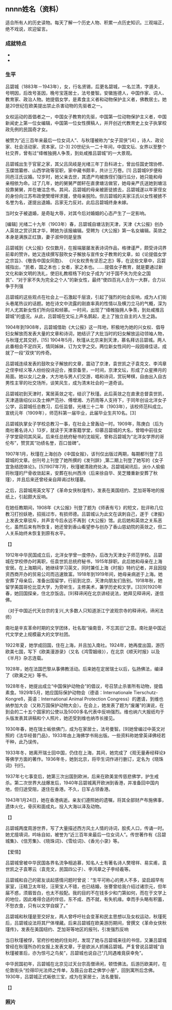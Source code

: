 ## nnnn姓名（资料）

适合所有人的历史读物。每天了解一个历史人物、积累一点历史知识。三观端正，绝不戏说，欢迎留言。  

### 成就特点

- ​
- ​


### 生平

吕碧城（1883年－1943年），女，行名贤锡，后更名碧城，一名兰清，字遁夫，号明因，后改号圣因，晚号宝莲居士，法号曼智。安徽旌德人，中国作家、词人、教育家、政治人物。她提倡女学，是素食主义者和动物保护主义者，佛教居士。她是20世纪在欧美提出禁止杀害动物的先驱者之一。



女权运动的首倡者之一，中国女子教育的先驱，中国第一位动物保护主义者，中国新闻史上第一位女编辑，中国第一位女性撰稿人，并开创近代教育史上女子执掌校政先例的民国奇才女。

被赞为“近三百年来最后一位女词人”、与秋瑾被称为“女子双侠”[4]  ，诗人、政论家、社会活动家、资本家。[2-3]  20世纪头一二十年间，中国文坛、女界以至整个社交界，曾有过“绛帷独拥人争羡，到处咸推吕碧城”的一大景观。



吕碧城出生于官宦之家，其父吕凤岐是光绪三年丁丑科进士，曾出任国史馆协修、玉牒馆纂修、山西学政等官职，家中藏书颇丰，共计三万卷。[1]
吕碧城9岁便和同邑汪氏议婚。12岁时，她父亲去世，其遗产均被族侄们强行瓜分，她只能和母亲相依为命。过了几年，她的舅舅严朗轩在直隶塘沽做官，她母亲严氏送她到塘沽投靠舅舅，并在塘沽念书。其间，吕碧城的母亲被匪徒掳去，吕碧城遂以年家侄女的身份向江苏布政使樊增祥求援，使母亲脱险。但吕碧城的夫家汪氏以女性被掳不名誉为名，遂提出退婚。吕家无力反对。此后吕碧城终身未嫁。

当时女子被退婚，是奇耻大辱，对其今后对婚姻的心态产生了一定影响。

[编辑]
光绪二十九年（1903年）春，吕碧城自塘沽到天津，天津《大公报》创办人英敛之赏识其才华，聘她为该报编辑。受聘为《大公报》第一名女编辑。英敛之本身是满族正红旗，妻子淑仲则是皇族

吕碧城到《大公报》仅仅数月，在报端屡屡发表诗词作品，格律谨严，颇受诗词界前辈的赞许。她又连续撰写鼓吹女子解放与宣传女子教育的文章，如《论提倡女学之宗旨》、《敬告中国女同胞》、
《兴女权贵有坚忍之志》等，在这些文章中，吕碧城指出，“民者，国之本也；女者，家之本也。……提倡女子教育，就是要通过新文化和新文明的洗礼，使旧礼教桎梏下的女子成为“对于国不失为完全之国民”、“对于家不失为完全之个人”的新女性，最终“使四百兆人合为一大群，合力以争于列强

吕碧城的这些观点在社会上一石激起千层浪，引起了强烈的社会反响，成为人们街头巷尾热议的话题。她在诗文中流露的刚直率真的性情以及横刀立马的气概，深为时人尤其新女性们所向往和倾慕。一时间，出现了“绛帷独拥人争羡，到处咸推吕碧城”的盛况。从此，吕碧城在文坛上声名鹊起，走上了独立自主的人生之路。



1904年到1908年，吕碧城借助《大公报》这一阵地，积极地为她的兴女权、倡导妇女解放而发表大量的文章和诗词，她结识了大批当时的妇女解放运动领袖人物，与秋瑾尤其交好。[15]  1904年5月，秋瑾从北京来到天津，慕名拜访吕碧城。两人此番相会不足四天，情同姊妹，订为文字之交。两位新女性间的一段因缘佳话，成就了一段“双侠”的传奇。

吕碧城连续发表的鼓吹女子解放的文章，震动了京津，袁世凯之子袁克文、李鸿章之侄李经义等人纷纷投诗迎合，推崇备至，一时间，京津文坛，形成了众星捧月的局面。她以女儿之身，大方地与男人们交游，唱和诗词，赏玩琴棋，自由出入自古男性主宰的社交场所，谈笑风生，成为清末社会的一道奇谈。



吕碧城初到天津时，寓居英敛之宅，结识了秋瑾。此后英敛之在直隶总督袁世凯，天津道唐绍仪以及士绅严范孙、傅增湘、方药雨等人支持下，于同年创设北洋女子公学，吕碧城任总教习，后任监督。光绪三十二年（1903年），该校师范科成立。宣统元年（1909年），师范科第一届毕业，此届毕业生共10名。[3]

吕碧城执掌女子学校总教习一事，在社会上曾轰动一时。1909年，陈庚白（后为南社著名诗人）13岁，就读于天津客籍学堂，仰慕吕碧城的大名，曾暗中前往女子学堂窥伺其风采。后来任总统府秘书的沈祖宪，曾称吕碧城为“北洋女学界的哥伦布”，赞赏其“功绩名誉，百口皆碑”。

1907年1月，秋瑾在上海创办《中国女报》，该刊仅出版过两期，每期都刊登了吕碧城的文章。创刊号上刊登了她所撰的《发刊辞》,第二期上刊登了她写的《女子宜急结团体论》。[5]1907年7月，秋瑾被清政府处决。吕碧城闻讯后，派仆人偷偷将秋瑾的尸骨收敛起来，安葬在杭州西泠（后来徐自华、吴芝臻重新安葬了秋瑾），并且后来还曾经亲自拜谒过秋瑾墓。

之后，吕碧城用英文写了《革命女侠秋瑾传》，发表在美国纽约、芝加哥等地的报纸上，引起颇大反响。

在她任教期间，1908年《大公报》刊登了题为《师表有亏》的短文，批评称几位教习打扮妖艳，招摇过市，有损师德。吕碧城认为此文在讽刺自己，遂于《津报》上发表文章驳斥，并声言今后永远不再到《大公报》馆。此后她和英敛之关系恶化，虽然后来有所恢复，她还曾到香山看望参与创办了香山慈幼院的英敛之，但二人关系始终未恢复到原有水平。

【】

1912年中华民国成立后，北洋女学曾一度停办，后改为天津女子师范学校。吕碧城在学校停办时离职，任袁世凯总统府秘书，1915年辞职。此后她和母亲在上海安居。在上海期间，她继续学习英文，同时兼任上海《时报》特约记者，并且因投资西商开办的贸易公司而迅速致富。1918年到1919年间，她母亲病逝于上海。她安葬了母亲后，准备出国留学，行前到北京、天津向朋友们告别。1918年秋，她留学美国哥伦比亚大学，为旁听生，主修美术，兼学历史和文学。[3][9]1920年春，她回国探亲，住北京饭店。[9]释谛闲在北京讲经说法，她拜见释谛闲，遂信佛。

（对于中国近代天台宗的复兴,大多数人只知道浙江宁波观宗寺的释谛闲，谛闲法师）

南社是辛亥革命时期的文学团体，社名取“操南音，不忘其旧”之意。南社是中国近代文学史上规模最大的文学社团。

1922年夏，她学成回国，住在上海，并且加入南社。1924年，她再度出国，游历欧美七国，写下《欧美漫游录》（又名《鸿雪姻缘》），在北京《顺天时报》以及《半月》杂志连载。

1928年，她在法国巴黎从事佛教活动。后来她在定居瑞士以后，弘扬佛法，编译了《欧美之光》等书。

1928年冬，她提出成立“中国保护动物会”的倡议，号召禁止杀害所有动物，提倡素食。1929年5月，她应国际保护动物会（德语：Internationale Tierschutz-Kongreß，英语：International Animal Protection Congress）的邀请，到维也纳参加大会（又称万国保护动物大会）。在会上，她发表了题为“废屠”的演说，在到会的二十五个国家的公使以及5000多名代表中反响强烈。维也纳六大报纸均于头版发表其讲稿和个人照片，她还受到维也纳市长接见。

1930年春，她在瑞士皈依佛门，成为在家居士，法号曼智。[9]她曾编过中英文对照的《法华经普门品》，1933年由上海佛学书局出版。一些资料称她曾英译佛经若干种，此乃误传。

1933年冬，她离开瑞士回中国，仍住在上海，其间，她完成了《观无量寿经释论》等佛学方面的著作。1936年冬，她到北京，将毕生词作进行删订，定名为《晓珠词》刊行。

1937年七七事变后，她第三次出国到欧洲，后来在欧美宣传慈悲佛学，护生戒杀。第二次世界大战爆发后，1940年吕碧城离开欧洲到香港，并准备回中国内地，但归途受阻，遂住在香港。不久，日军占领香港。

1943年1月24日，她在香港病逝。亲友们遵照她的遗嘱，将其全部财产布施佛事，遗体火化，骨灰和面成丸，投入大海以泽及动物。

【】

吕碧城两度周游世界，写了大量描述西方风土人情的诗词，脍炙人口，传诵一时。她尤擅填词，吟咏自如，被誉为“近三百年来最后一位女词人”。传世著作有《吕碧城集》、《信芳集》、《晓珠词》、《雪绘词》、《香光小录》等。

【爱情】

吕碧城曾被中华民国各界名流争相追慕，知名人士有著名诗人樊增祥、易实甫，袁世凯之子袁寒云（袁克文，民国四公子）、李鸿章之子李经羲等。

吕碧城和自己的密友谈起感情问题时曾说：“生平可称心的男人不多，梁启超早有家室，汪精卫太年轻，汪荣宝人不错，也已结婚，张謇曾给我介绍过诸宗元，但年届不惑，须眉皆白，也太不般配。我的目的不在钱多少和门第如何，而在于文学上的地位，因此难得合适的伴侣，东不成、西不就，有失机缘。幸而手头略有积蓄，不愁衣食，只有以文学自娱了。”

吕碧城和秋瑾是至交好友，两人曾呼吁社会变革和民主思想以及女权运动，秋瑾死后，吕碧城设法将其尸体埋藏。后来吕碧城在欧美游历期间，曾撰文《革命女侠秋瑾传》，发表在美国纽约、芝加哥等地区的报刊，引发强烈反响

当日秋瑾被俘，官府抄检她的住处时，发现了她与吕碧城来往的书信，又兼吕碧城曾经在秋瑾所办的女报上发表文章，于是欲派人抓捕吕碧城。严复曾说吕碧城“自秋瑾被害后，亦为惊弓之鸟矣”，吕碧城也说自己“几同遇难竟获幸免”。

中华民国初年，吕碧城在北京见过天台宗高僧谛闲，顿悟佛法。后游历欧美时，在伦敦街头“捡得印光法师之传单，及聂云台君之佛学小册”，回到寓所后念佛。1930年，吕碧城正式皈依三宝，成为在家居士，法名曼智。

【】

### 照片

